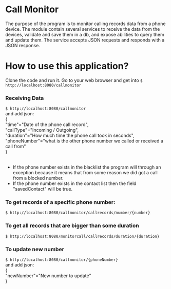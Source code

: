 # <h1> Call Monitor</h1>

The purpose of the program is to monitor calling records data from a phone device.
The module contain several services to receive the data from the devices, validate and save them in a db, and expose abilities to query them and update them.
The service accepts JSON requests and responds with a JSON response.

<h1> How to use this application? </h1>

Clone the code and run it.
Go to your web browser and get into `$ http://localhost:8080/callmonitor`

<h3> Receiving Data </h3>

`$ http://localhost:8080/callmonitor`
<br>
and add json: <br>
{<br>
"time"="Date of the phone call record", <br>
"callType"="Incoming / Outgoing", <br>
"duration"="How much time the phone call took in seconds", <br>
"phoneNumber"="what is the other phone number we called or received a call from" <br>
}<br>
<br>
* If the phone number exists in the blacklist the program will through an exception because it means that from some reason we did got a call from a blocked number.
* If the phone number exists in the contact list then the field "savedContact" will be true.

<h3> To get records of a specific phone number:  </h3>

`$ http://localhost:8080/callmonitor/callrecords/number/{number}`

<h3> To get  all records that are bigger than some duration </h3>

`$ http://localhost:8080/monitorcall/callrecords/duration/{duration}`

<h3> To update new number </h3>

`$ http://localhost:8080/callmonitor/{phoneNumber}`
<br>
and add json: <br>
{ <br>
"newNumber"="New number to update" <br>
}
